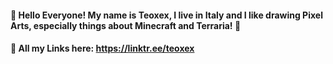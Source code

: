 #### 🐙 Hello Everyone! My name is Teoxex, I live in Italy and I like drawing Pixel Arts, especially things about Minecraft and Terraria! 🐙

#### 🌳 All my Links here: https://linktr.ee/teoxex
